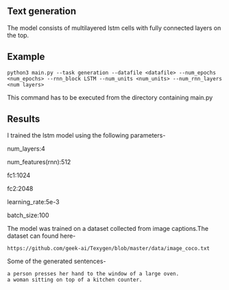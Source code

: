 ## Text generation

The model consists of multilayered lstm cells with fully connected layers on the top.

## Example
```
python3 main.py --task generation --datafile <datafile> --num_epochs <num_epochs> --rnn_block LSTM --num_units <num_units> --num_rnn_layers <num layers>
```
This command has to be executed from the directory containing main.py

## Results
I trained the lstm model using the following parameters-

num_layers:4

num_features(rnn):512

fc1:1024

fc2:2048

learning_rate:5e-3

batch_size:100

The model was trained on a dataset collected from image captions.The dataset can found here-
```
https://github.com/geek-ai/Texygen/blob/master/data/image_coco.txt
```
Some of the generated sentences-
```
a person presses her hand to the window of a large oven.
a woman sitting on top of a kitchen counter.
```

